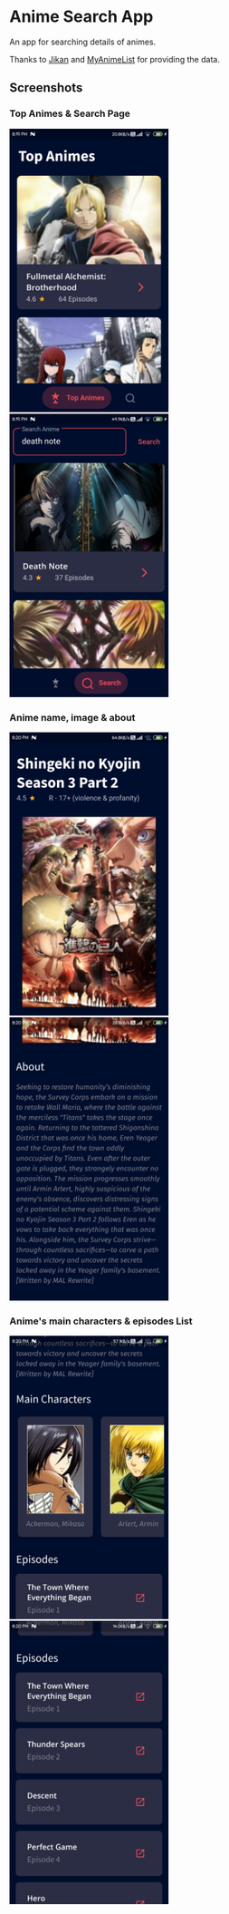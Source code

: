 # Anime Search App

An app for searching details of animes.

Thanks to [Jikan](https://jikan.moe/) and [MyAnimeList](https://myanimelist.net/clubs.php?cid=13727) for providing the data.

## Screenshots

### Top Animes & Search Page
<img src="screenshots/top_animes_screen.jpg" height="500"> <img src="screenshots/search_screen.jpg" height="500">

### Anime name, image & about
<img src="screenshots/anime_page_name_image.jpg" height="500"> <img src="screenshots/anime_page_about.jpg" height="500">

### Anime's main characters & episodes List
<img src="screenshots/anime_page_main_charcters.jpg" height="500"> <img src="screenshots/anime_page_episodes_list.jpg" height="500">